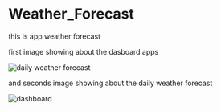 # Weather_Forecast
this is app weather forecast

first image showing about the dasboard apps


![daily weather forecast](https://user-images.githubusercontent.com/47098592/200502995-079bf8e4-8e66-4d70-8fc3-78418920e923.PNG)

and seconds image showing about the daily weather forecast


![dashboard](https://user-images.githubusercontent.com/47098592/200503156-1fdba3ab-d38a-4739-92e3-c06daf36dd3b.PNG)

